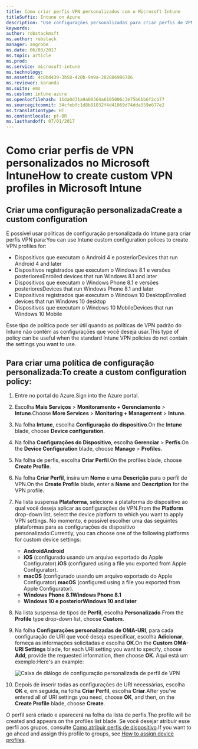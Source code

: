 ```yaml
---
title: Como criar perfis VPN personalizados com o Microsoft Intune
titleSuffix: Intune on Azure
description: "Use configurações personalizadas para criar perfis de VPN no Intune."
keywords: 
author: robstackmsft
ms.author: robstack
manager: angrobe
ms.date: 06/03/2017
ms.topic: article
ms.prod: 
ms.service: microsoft-intune
ms.technology: 
ms.assetid: 4c0bd439-3b58-420b-9a9a-282886986786
ms.reviewer: karanda
ms.suite: ems
ms.custom: intune-azure
ms.openlocfilehash: 11da0d31a9a00364a6105006c3e75b6bb6f2cb77
ms.sourcegitcommit: 34cfebfc1d8b81032f4d41869d74dda559e677e2
ms.translationtype: HT
ms.contentlocale: pt-BR
ms.lasthandoff: 07/01/2017
---
```

# <span data-ttu-id="f8bcd-103">Como criar perfis de VPN personalizados no Microsoft Intune</span><span class="sxs-lookup"><span data-stu-id="f8bcd-103">How to create custom VPN profiles in Microsoft Intune</span></span>
<a id="how-to-create-custom-vpn-profiles-in-microsoft-intune" class="xliff"></a>

## <span data-ttu-id="f8bcd-104">Criar uma configuração personalizada</span><span class="sxs-lookup"><span data-stu-id="f8bcd-104">Create a custom configuration</span></span>
<a id="create-a-custom-configuration" class="xliff"></a>
<span data-ttu-id="f8bcd-105">É possível usar políticas de configuração personalizada do Intune para criar perfis VPN para:</span><span class="sxs-lookup"><span data-stu-id="f8bcd-105">You can use Intune custom configuration polices to create VPN profiles for:</span></span>

* <span data-ttu-id="f8bcd-106">Dispositivos que executam o Android 4 e posterior</span><span class="sxs-lookup"><span data-stu-id="f8bcd-106">Devices that run Android 4 and later</span></span>
* <span data-ttu-id="f8bcd-107">Dispositivos registrados que executam o Windows 8.1 e versões posteriores</span><span class="sxs-lookup"><span data-stu-id="f8bcd-107">Enrolled devices that run Windows 8.1 and later</span></span>
* <span data-ttu-id="f8bcd-108">Dispositivos que executam o Windows Phone 8.1 e versões posteriores</span><span class="sxs-lookup"><span data-stu-id="f8bcd-108">Devices that run Windows Phone 8.1 and later</span></span>
* <span data-ttu-id="f8bcd-109">Dispositivos registrados que executam o Windows 10 Desktop</span><span class="sxs-lookup"><span data-stu-id="f8bcd-109">Enrolled devices that run Windows 10 desktop</span></span> 
* <span data-ttu-id="f8bcd-110">Dispositivos que executam o Windows 10 Mobile</span><span class="sxs-lookup"><span data-stu-id="f8bcd-110">Devices that run Windows 10 Mobile</span></span>

<span data-ttu-id="f8bcd-111">Esse tipo de política pode ser útil quando as políticas de VPN padrão do Intune não contêm as configurações que você deseja usar.</span><span class="sxs-lookup"><span data-stu-id="f8bcd-111">This type of policy can be useful when the standard Intune VPN policies do not contain the settings you want to use.</span></span>

## <span data-ttu-id="f8bcd-112">Para criar uma política de configuração personalizada:</span><span class="sxs-lookup"><span data-stu-id="f8bcd-112">To create a custom configuration policy:</span></span>
<a id="to-create-a-custom-configuration-policy" class="xliff"></a>

1. <span data-ttu-id="f8bcd-113">Entre no portal do Azure.</span><span class="sxs-lookup"><span data-stu-id="f8bcd-113">Sign into the Azure portal.</span></span>
2. <span data-ttu-id="f8bcd-114">Escolha **Mais Serviços** > **Monitoramento + Gerenciamento** > **Intune**.</span><span class="sxs-lookup"><span data-stu-id="f8bcd-114">Choose **More Services** > **Monitoring + Management** > **Intune**.</span></span>
3. <span data-ttu-id="f8bcd-115">Na folha **Intune**, escolha **Configuração do dispositivo**.</span><span class="sxs-lookup"><span data-stu-id="f8bcd-115">On the **Intune** blade, choose **Device configuration**.</span></span>
4. <span data-ttu-id="f8bcd-116">Na folha **Configurações do Dispositivo**, escolha **Gerenciar** > **Perfis**.</span><span class="sxs-lookup"><span data-stu-id="f8bcd-116">On the **Device Configuration** blade, choose **Manage** > **Profiles**.</span></span>
5. <span data-ttu-id="f8bcd-117">Na folha de perfis, escolha **Criar Perfil**.</span><span class="sxs-lookup"><span data-stu-id="f8bcd-117">On the profiles blade, choose **Create Profile**.</span></span>
6. <span data-ttu-id="f8bcd-118">Na folha **Criar Perfil**, insira um **Nome** e uma **Descrição** para o perfil de VPN.</span><span class="sxs-lookup"><span data-stu-id="f8bcd-118">On the **Create Profile** blade, enter a **Name** and **Description** for the VPN profile.</span></span>
7. <span data-ttu-id="f8bcd-119">Na lista suspensa **Plataforma**, selecione a plataforma do dispositivo ao qual você deseja aplicar as configurações de VPN.</span><span class="sxs-lookup"><span data-stu-id="f8bcd-119">From the **Platform** drop-down list, select the device platform to which you want to apply VPN settings.</span></span> <span data-ttu-id="f8bcd-120">No momento, é possível escolher uma das seguintes plataformas para as configurações de dispositivo personalizado:</span><span class="sxs-lookup"><span data-stu-id="f8bcd-120">Currently, you can choose one of the following platforms for custom device settings:</span></span>
    - <span data-ttu-id="f8bcd-121">**Android**</span><span class="sxs-lookup"><span data-stu-id="f8bcd-121">**Android**</span></span>
    - <span data-ttu-id="f8bcd-122">**iOS** (configurado usando um arquivo exportado do Apple Configurator).</span><span class="sxs-lookup"><span data-stu-id="f8bcd-122">**iOS** (configured using a file you exported from Apple Configurator).</span></span>
    - <span data-ttu-id="f8bcd-123">**macOS** (configurado usando um arquivo exportado do Apple Configurator).</span><span class="sxs-lookup"><span data-stu-id="f8bcd-123">**macOS** (configured using a file you exported from Apple Configurator).</span></span>
    - <span data-ttu-id="f8bcd-124">**Windows Phone 8.1**</span><span class="sxs-lookup"><span data-stu-id="f8bcd-124">**Windows Phone 8.1**</span></span>
    - <span data-ttu-id="f8bcd-125">**Windows 10 e posterior**</span><span class="sxs-lookup"><span data-stu-id="f8bcd-125">**Windows 10 and later**</span></span>
6. <span data-ttu-id="f8bcd-126">Na lista suspensa de tipos de **Perfil**, escolha **Personalizado**.</span><span class="sxs-lookup"><span data-stu-id="f8bcd-126">From the **Profile** type drop-down list, choose **Custom**.</span></span>
7. <span data-ttu-id="f8bcd-127">Na folha **Configurações personalizadas de OMA-URI**, para cada configuração de URI que você deseja especificar, escolha **Adicionar**, forneça as informações solicitadas e escolha **OK**.</span><span class="sxs-lookup"><span data-stu-id="f8bcd-127">On the **Custom OMA-URI Settings** blade, for each URI setting you want to specify, choose **Add**, provide the requested information, then choose **OK**.</span></span> <span data-ttu-id="f8bcd-128">Aqui está um exemplo:</span><span class="sxs-lookup"><span data-stu-id="f8bcd-128">Here's an example:</span></span>

   ![Caixa de diálogo de configuração personalizada de perfil de VPN](./media/Intune_Add_VPN_URI.png)

4.  <span data-ttu-id="f8bcd-130">Depois de inserir todas as configurações de URI necessárias, escolha **OK** e, em seguida, na folha **Criar Perfil**, escolha **Criar**.</span><span class="sxs-lookup"><span data-stu-id="f8bcd-130">After you've entered all of URI settings you need, choose **OK**, and then, on the **Create Profile** blade, choose **Create**.</span></span>

<span data-ttu-id="f8bcd-131">O perfil será criado e aparecerá na folha da lista de perfis.</span><span class="sxs-lookup"><span data-stu-id="f8bcd-131">The profile will be created and appears on the profiles list blade.</span></span>
<span data-ttu-id="f8bcd-132">Se você desejar atribuir esse perfil aos grupos, consulte [Como atribuir perfis de dispositivo](device-profile-assign.md).</span><span class="sxs-lookup"><span data-stu-id="f8bcd-132">If you want to go ahead and assign this profile to groups, see [How to assign device profiles](device-profile-assign.md).</span></span>




